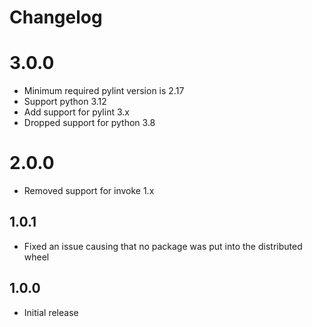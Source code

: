 # Changelog

# 3.0.0
* Minimum required pylint version is 2.17
* Support python 3.12
* Add support for pylint 3.x
* Dropped support for python 3.8

# 2.0.0
* Removed support for invoke 1.x

## 1.0.1
* Fixed an issue causing that no package was put into the distributed wheel

## 1.0.0
* Initial release

